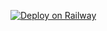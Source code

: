 [![Deploy on Railway](https://railway.app/button.svg)](https://railway.app/new/template?repo=https://github.com/Kishidil/Mc-pe-1.17.41.git)
